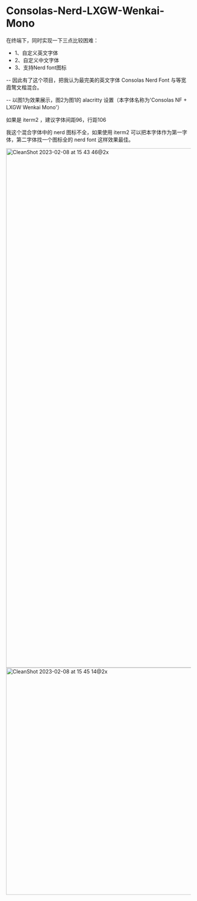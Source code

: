 # Consolas-Nerd-LXGW-Wenkai-Mono

在终端下，同时实现一下三点比较困难：

- 1、自定义英文字体
- 2、自定义中文字体
- 3、支持Nerd font图标

-- 因此有了这个项目，把我认为最完美的英文字体 Consolas Nerd Font 与等宽霞鹜文楷混合。

-- 以图1为效果展示，图2为图1的 alacritty 设置（本字体名称为'Consolas NF + LXGW Wenkai Mono'）

如果是 iterm2 ，建议字体间距96，行距106

我这个混合字体中的 nerd 图标不全，如果使用 iterm2 可以把本字体作为第一字体，第二字体找一个图标全的 nerd font 这样效果最佳。

<img width="1413" alt="CleanShot 2023-02-08 at 15 43 46@2x" src="https://user-images.githubusercontent.com/90915827/217466041-ff954cec-669c-4eb3-864a-48f9fe06d661.png">
<img width="618" alt="CleanShot 2023-02-08 at 15 45 14@2x" src="https://user-images.githubusercontent.com/90915827/217466288-974388a9-b547-4f4d-9172-86d7679f0b6c.png">
